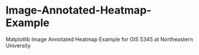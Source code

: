 # Image-Annotated-Heatmap-Example
Matplotlib Image Annotated Heatmap Example for GIS 5345 at Northeastern University
